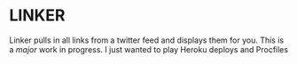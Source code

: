 # LINKER

Linker pulls in all links from a twitter feed and displays them for you. This is a _major_ work in progress. I just wanted to play Heroku deploys and Procfiles


